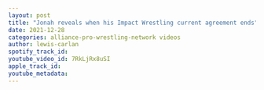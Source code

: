 ```yaml
---
layout: post
title: "Jonah reveals when his Impact Wrestling current agreement ends"
date: 2021-12-28
categories: alliance-pro-wrestling-network videos
author: lewis-carlan
spotify_track_id: 
youtube_video_id: 7RkLjRx8uSI
apple_track_id: 
youtube_metadata: 
---
```

